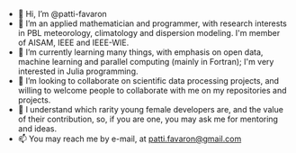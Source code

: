 - 👋 Hi, I’m @patti-favaron
- 👀 I’m an applied mathematician and programmer, with research interests in PBL meteorology, climatology and dispersion modeling. I'm member of AISAM, IEEE and IEEE-WIE.
- 🌱 I’m currently learning many things, with emphasis on open data, machine learning and parallel computing (mainly in Fortran); I'm very interested in Julia programming. 
- 💞️ I’m looking to collaborate on scientific data processing projects, and willing to welcome people to collaborate with me on my repositories and projects.
- 🐣 I understand which rarity young female developers are, and the value of their contribution, so, if you are one, you may ask me for mentoring and ideas.
- 📫 You may reach me by e-mail, at patti.favaron@gmail.com

<!---
patti-favaron/patti-favaron is a ✨ special ✨ repository because its `README.md` (this file) appears on your GitHub profile.
You can click the Preview link to take a look at your changes.
--->

